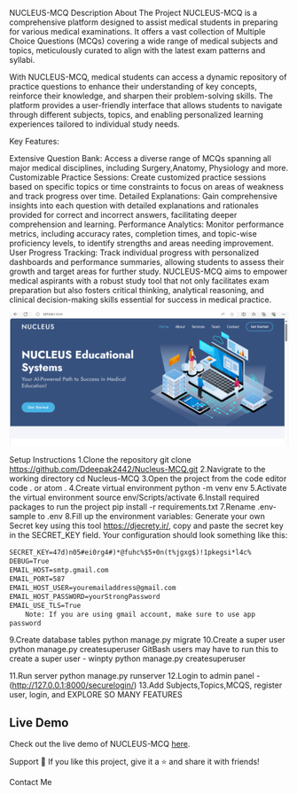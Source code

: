 NUCLEUS-MCQ
Description
        About The Project
NUCLEUS-MCQ is a comprehensive platform designed to assist medical students in preparing for various medical examinations. It offers a vast collection of Multiple Choice Questions (MCQs) covering a wide range of medical subjects and topics, meticulously curated to align with the latest exam patterns and syllabi.

With NUCLEUS-MCQ, medical students can access a dynamic repository of practice questions to enhance their understanding of key concepts, reinforce their knowledge, and sharpen their problem-solving skills. The platform provides a user-friendly interface that allows students to navigate through different subjects, topics, and  enabling personalized learning experiences tailored to individual study needs.

Key Features:

Extensive Question Bank: Access a diverse range of MCQs spanning all major medical disciplines, including  Surgery,Anatomy, Physiology and more.
Customizable Practice Sessions: Create customized practice sessions based on specific topics or time constraints to focus on areas of weakness and track progress over time.
Detailed Explanations: Gain comprehensive insights into each question with detailed explanations and rationales provided for correct and incorrect answers, facilitating deeper comprehension and learning.
Performance Analytics: Monitor performance metrics, including accuracy rates, completion times, and topic-wise proficiency levels, to identify strengths and areas needing improvement.
User Progress Tracking: Track individual progress with personalized dashboards and performance summaries, allowing students to assess their growth and target areas for further study.
NUCLEUS-MCQ aims to empower medical aspirants with a robust study tool that not only facilitates exam preparation but also fosters critical thinking, analytical reasoning, and clinical decision-making skills essential for success in medical practice.

![Homepage](screenshots/nucleushome.png)

Setup Instructions
1.Clone the repository git clone https://github.com/Ddeepak2442/Nucleus-MCQ.git
2.Navigrate to the working directory  cd Nucleus-MCQ
3.Open the project from the code editor code . or atom .
4.Create virtual environment python -m venv env
5.Activate the virtual environment source env/Scripts/activate
6.Install required packages to run the project pip install -r requirements.txt
7.Rename .env-sample to .env
8.Fill up the environment variables: Generate your own Secret key using this tool https://djecrety.ir/, copy and paste the secret key in the SECRET_KEY field.
     Your configuration should look something like this:

    SECRET_KEY=47d)n05#ei0rg4#)*@fuhc%$5+0n(t%jgxg$)!1pkegsi*l4c%
    DEBUG=True
    EMAIL_HOST=smtp.gmail.com
    EMAIL_PORT=587
    EMAIL_HOST_USER=youremailaddress@gmail.com
    EMAIL_HOST_PASSWORD=yourStrongPassword
    EMAIL_USE_TLS=True
        Note: If you are using gmail account, make sure to use app password

9.Create database tables
        python manage.py migrate
10.Create a super user
        python manage.py createsuperuser
        GitBash users may have to run this to create a super user - winpty python manage.py createsuperuser

11.Run server
        python manage.py runserver
12.Login to admin panel - (http://127.0.0.1:8000/securelogin/)
13.Add Subjects,Topics,MCQS, register user, login, and EXPLORE SO MANY FEATURES

## Live Demo

Check out the live demo of NUCLEUS-MCQ [here](https://www.nucleus-edu.com/).

Support
💙 If you like this project, give it a ⭐ and share it with friends!

Contact Me